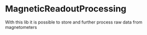 # MagneticReadoutProcessing
With this lib it is possible to store and further process raw data from magnetometers
